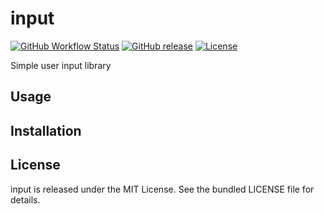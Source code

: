 input
=========

[![GitHub Workflow Status](https://img.shields.io/github/workflow/status/akerl/input/Build)](https://github.com/akerl/input/actions)
[![GitHub release](https://img.shields.io/github/release/akerl/input.svg)](https://github.com/akerl/input/releases)
[![License](https://img.shields.io/github/license/akerl/input)](https://github.com/akerl/input/blob/master/LICENSE)

Simple user input library

## Usage

## Installation

## License

input is released under the MIT License. See the bundled LICENSE file for details.
